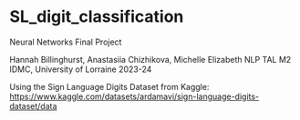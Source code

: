 # SL_digit_classification
Neural Networks Final Project

Hannah Billinghurst, Anastasiia Chizhikova, Michelle Elizabeth
NLP TAL M2
IDMC, University of Lorraine
2023-24

Using the Sign Language Digits Dataset from Kaggle:
https://www.kaggle.com/datasets/ardamavi/sign-language-digits-dataset/data

